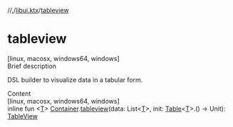 //[.](../index.md)/[libui.ktx](index.md)/[tableview](tableview.md)



# tableview  
[linux, macosx, windows64, windows]  
Brief description  


DSL builder to visualize data in a tabular form.

  
  
  
Content  
[linux, macosx, windows64, windows]  
inline fun <[T](tableview.md)> [Container](-container/index.md).[tableview](tableview.md)(data: List<[T](tableview.md)>, init: [Table](-table/index.md)<[T](tableview.md)>.() -> Unit): [TableView](-table-view/index.md)  



